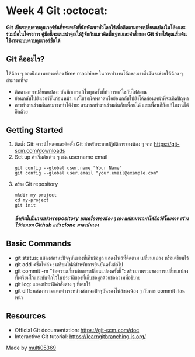 # Week 4 Git :octocat:

#### Git เป็นระบบควบคุมเวอร์ชันที่ทรงพลังที่นักพัฒนาทั่วโลกใช้เพื่อติดตามการเปลี่ยนแปลงในโค้ดและร่วมมือในโครงการ คู่มือนี้จะแนะนำคุณให้รู้จักกับแนวคิดพื้นฐานและคำสั่งของ Git ช่วยให้คุณเริ่มต้นใช้งานระบบควบคุมเวอร์ชันได้
## Git คืออะไร?
ให้น้อง ๆ ลองนึกภาพของเครื่อง time machine ในการทำงานโค้ดของเราซึ่งมันจะช่วยให้น้อง ๆ สามารถที่จะ
- ติดตามการเปลี่ยนแปลง: บันทึกการแก้ไขทุกครั้งที่ทำการแก้ไขกับไฟล์งาน
- ย้อนกลับไปยังเวอร์ชันก่อนหน้า: แก้ไขข้อผิดพลาดหรือย้อนกลับไปยังโค้ดก่อนหน้าที่จะเกิดปัญหา
- การทำงานร่วมกันสามารถทำได้ง่าย: สามารถทำงานร่วมกันกับเพื่อนได้ และเพื่อนก็ยังแก้ไขงานได้อีกด้วย

## Getting Started
1. ติดตั้ง Git: ดาวน์โหลดและติดตั้ง Git สำหรับระบบปฏิบัติการของน้อง ๆ จาก https://git-scm.com/downloads
2. Set up ค่าเริ่มต้นต่าง ๆ เช่น username email
   ```git
   git config --global user.name "Your Name"
   git config --global user.email "your.email@example.com"
   ```
3. สร้าง Git repository
   ```git
   mkdir my-project
   cd my-project
   git init
   ```
   ##### *ซึ่งอันนี้เป็นการสร้าง repository บนเครื่องของน้อง ๆ เอง แต่สามารถทำได้อีกวิธีโดยการ สร้างไว้ก่อนบน Github แล้ว clone มาลงนั่นเอง*

## Basic Commands
  - git status: แสดงสถานะปัจจุบันของที่เก็บข้อมูล แสดงไฟล์ที่ติดตาม เปลี่ยนแปลง หรือเตรียมไว้
  - git add <ชื่อไฟล์>: เตรียมไฟล์สำหรับการยืนยันครั้งต่อไป
  - git commit -m "ข้อความเกี่ยวกับการเปลี่ยนแปลงครั้งนี้": สร้างภาพรวมของการเปลี่ยนแปลงที่เตรียมไว้และบันทึกไว้ในประวัติของที่เก็บข้อมูลด้วยข้อความที่อธิบาย
  - git log: แสดงประวัติคำสั่งต่าง ๆ ที่เคยใช้
  - git diff: แสดงความแตกต่างระหว่างสถานะปัจจุบันของไฟล์ของน้อง ๆ กับหาร commit ก่อนหน้า

## Resources
  - Official Git documentation: https://git-scm.com/doc
  - Interactive Git tutorial: https://learngitbranching.js.org/

Made by <a href="https://github.com/multi05369">multi05369</a>
